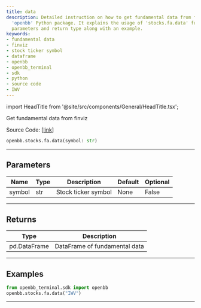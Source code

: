 ```yaml
---
title: data
description: Detailed instruction on how to get fundamental data from finviz using
  'openbb' Python package. It explains the usage of 'stocks.fa.data' function, its
  parameters and return type along with an example.
keywords:
- fundamental data
- finviz
- stock ticker symbol
- dataframe
- openbb
- openbb_terminal
- sdk
- python
- source code
- IWV
---
```


import HeadTitle from '@site/src/components/General/HeadTitle.tsx';

<HeadTitle title="data - Fa - Stocks - Reference | OpenBB SDK Docs" />

Get fundamental data from finviz

Source Code: [[link](https://github.com/OpenBB-finance/OpenBBTerminal/tree/main/openbb_terminal/stocks/fundamental_analysis/finviz_model.py#L15)]

```python
openbb.stocks.fa.data(symbol: str)
```

---

## Parameters

| Name | Type | Description | Default | Optional |
| ---- | ---- | ----------- | ------- | -------- |
| symbol | str | Stock ticker symbol | None | False |


---

## Returns

| Type | Description |
| ---- | ----------- |
| pd.DataFrame | DataFrame of fundamental data |
---

## Examples

```python
from openbb_terminal.sdk import openbb
openbb.stocks.fa.data("IWV")
```

---
